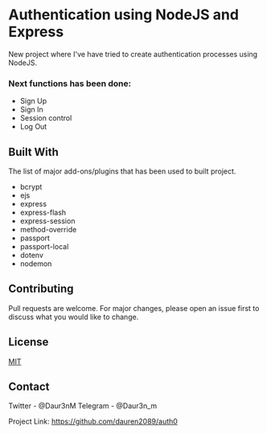 # Authentication using NodeJS and Express
New project where I've have tried to create authentication processes using NodeJS.

### Next functions has been done:
- Sign Up
- Sign In
- Session control
- Log Out

## Built With
The list of major add-ons/plugins that has been used to built project.
* bcrypt
* ejs
* express
* express-flash
* express-session
* method-override
* passport
* passport-local
* dotenv
* nodemon

## Contributing
Pull requests are welcome. For major changes, please open an issue first to discuss what you would like to change.

## License
[MIT](https://choosealicense.com/licenses/mit/)

## Contact

Twitter - @Daur3nM
Telegram - @Daur3n_m

Project Link: https://github.com/dauren2089/auth0

